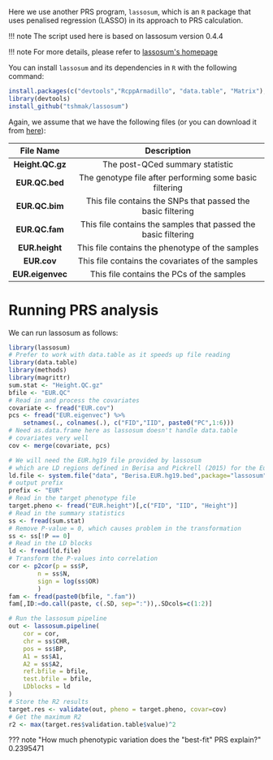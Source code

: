 Here we use another PRS program, `lassosum`, which is an `R` package that uses penalised regression (LASSO) in its approach to PRS calculation.

!!! note
    The script used here is based on lassosum version 0.4.4

!!! note
    For more details, please refer to [lassosum's homepage](https://github.com/tshmak/lassosum/)

You can install `lassosum` and its dependencies in `R` with the following command:

```R
install.packages(c("devtools","RcppArmadillo", "data.table", "Matrix"), dependencies=TRUE)
library(devtools)
install_github("tshmak/lassosum")
```

Again, we assume that we have the following files (or you can download it from [here](https://drive.google.com/file/d/1x_G0Gxk9jFMY-PMqwtg6-vdEyUPp5p5u/view?usp=sharing)): 

|File Name | Description|
|:-:|:-:|
|**Height.QC.gz**| The post-QCed summary statistic |
|**EUR.QC.bed**| The genotype file after performing some basic filtering |
|**EUR.QC.bim**| This file contains the SNPs that passed the basic filtering |
|**EUR.QC.fam**| This file contains the samples that passed the basic filtering |
|**EUR.height**| This file contains the phenotype of the samples |
|**EUR.cov**| This file contains the covariates of the samples |
|**EUR.eigenvec**| This file contains the PCs of the samples |

# Running PRS analysis

We can run lassosum as follows: 

``` R
library(lassosum)
# Prefer to work with data.table as it speeds up file reading
library(data.table)
library(methods)
library(magrittr)
sum.stat <- "Height.QC.gz"
bfile <- "EUR.QC"
# Read in and process the covariates
covariate <- fread("EUR.cov")
pcs <- fread("EUR.eigenvec") %>%
    setnames(., colnames(.), c("FID","IID", paste0("PC",1:6)))
# Need as.data.frame here as lassosum doesn't handle data.table 
# covariates very well
cov <- merge(covariate, pcs)

# We will need the EUR.hg19 file provided by lassosum 
# which are LD regions defined in Berisa and Pickrell (2015) for the European population and the hg19 genome.
ld.file <- system.file("data", "Berisa.EUR.hg19.bed",package="lassosum")
# output prefix
prefix <- "EUR"
# Read in the target phenotype file
target.pheno <- fread("EUR.height")[,c("FID", "IID", "Height")]
# Read in the summary statistics
ss <- fread(sum.stat)
# Remove P-value = 0, which causes problem in the transformation
ss <- ss[!P == 0]
# Read in the LD blocks
ld <- fread(ld.file)
# Transform the P-values into correlation
cor <- p2cor(p = ss$P,
        n = ss$N,
        sign = log(ss$OR)
        )
fam <- fread(paste0(bfile, ".fam"))
fam[,ID:=do.call(paste, c(.SD, sep=":")),.SDcols=c(1:2)]

# Run the lassosum pipeline
out <- lassosum.pipeline(
    cor = cor,
    chr = ss$CHR,
    pos = ss$BP,
    A1 = ss$A1,
    A2 = ss$A2,
    ref.bfile = bfile,
    test.bfile = bfile,
    LDblocks = ld
)
# Store the R2 results
target.res <- validate(out, pheno = target.pheno, covar=cov)
# Get the maximum R2
r2 <- max(target.res$validation.table$value)^2
```


??? note "How much phenotypic variation does the "best-fit" PRS explain?"
    0.2395471